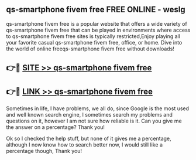 ## qs-smartphone fivem free FREE ONLINE - weslg

qs-smartphone fivem free is a popular website that offers a wide variety of qs-smartphone fivem free that can be played in environments where access to qs-smartphone fivem free sites is typically restricted,Enjoy playing all your favorite casual qs-smartphone fivem free, office, or home. Dive into the world of online freeqs-smartphone fivem free without downloads!

## 👉🔴 [SITE >> qs-smartphone fivem free](http://news.freeplayer.one?title=qs-smartphone_fivem_free&ref=FRRE)

## 👉🔴 [LINK >> qs-smartphone fivem free](http://news.freeplayer.one?title=qs-smartphone_fivem_free&ref=FREE)

Sometimes in life, I have problems, we all do, since Google is the most used and well known search engine, I sometimes search my problems and questions on it, however I am not sure how reliable is it. Can you give me the answer on a percentage? Thank you!

Ok so I checked the help stuff, but none of it gives me a percentage, although I now know how to search better now, I would still like a percentage though, Thank you!